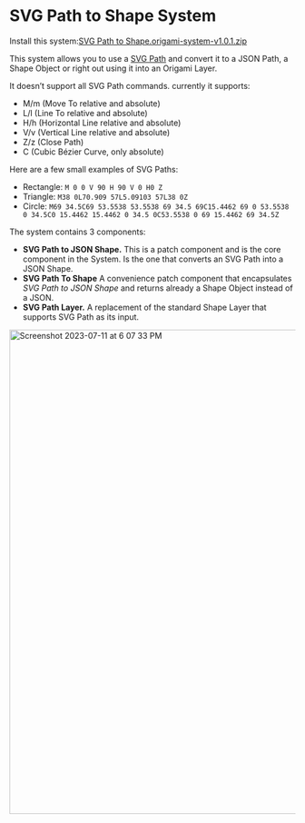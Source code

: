 # SVG Path to Shape System
Install this system:[SVG Path to Shape.origami-system-v1.0.1.zip](https://github.com/eromanc/origami-components/files/12021779/SVG.Path.to.Shape.origami-system-v1.0.1.zip)

This system allows you to use a [SVG Path](https://www.w3.org/TR/SVG2/paths.html) and convert it to a JSON Path, a Shape Object or right out using it into an Origami Layer.


It doesn’t support all SVG Path commands.
currently it supports:

* M/m (Move To relative and absolute)
* L/l (Line To relative and absolute)
* H/h (Horizontal Line relative and absolute)
* V/v (Vertical Line relative and absolute)
* Z/z (Close Path)
* C (Cubic Bézier Curve, only absolute)

Here are a few small examples of SVG Paths:

* Rectangle: `M 0 0 V 90 H 90 V 0 H0 Z`
* Triangle: `M38 0L70.909 57L5.09103 57L38 0Z`
* Circle: `M69 34.5C69 53.5538 53.5538 69 34.5 69C15.4462 69 0 53.5538 0 34.5C0 15.4462 15.4462 0 34.5 0C53.5538 0 69 15.4462 69 34.5Z`

The system contains 3 components:

* **SVG Path to JSON Shape.** This is a patch component and is the core component in the System. Is the one that converts an SVG Path into a JSON Shape.
* **SVG Path To Shape** A convenience patch component that encapsulates *SVG Path to JSON Shape* and returns already a Shape Object instead of a JSON.
* **SVG Path Layer.** A replacement of the standard Shape Layer that supports SVG Path as its input.

<img width="853" alt="Screenshot 2023-07-11 at 6 07 33 PM" src="https://github.com/eromanc/origami-components/assets/1731560/f045bef3-2d93-4266-80a8-73bb732d46fb">
